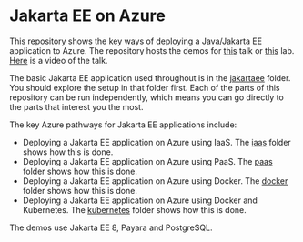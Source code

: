 # Jakarta EE on Azure
This repository shows the key ways of deploying a Java/Jakarta EE application to Azure. The repository hosts the demos for [this](abstract.md) talk or [this](lab-abstract.md) lab. [Here](https://www.youtube.com/watch?v=FHCgC64Rdbk) is a video of the talk.

The basic Jakarta EE application used throughout is in the [jakartaee](/jakartaee) folder. You should explore the setup in that folder first. Each of the parts of this repository can be run independently, which means you can go directly to the parts that interest you the most.

The key Azure pathways for Jakarta EE applications include:
* Deploying a Jakarta EE application on Azure using IaaS. The [iaas](/iaas) folder shows how this is done.
* Deploying a Jakarta EE application on Azure using PaaS. The [paas](/paas) folder shows how this is done.
* Deploying a Jakarta EE application on Azure using Docker. The [docker](/docker) folder shows how this is done.
* Deploying a Jakarta EE application on Azure using Docker and Kubernetes. The [kubernetes](/kubernetes) folder shows how this is done.

The demos use Jakarta EE 8, Payara and PostgreSQL.
